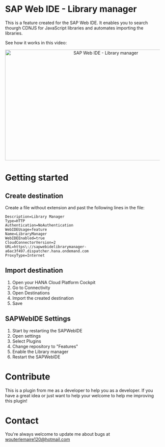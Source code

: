 # SAP Web IDE - Library manager
This is a feature created for the SAP Web IDE. It enables you to search thourgh CDNJS for JavaScript libraries and automates importing the libraries.


See how it works in this video:
<p align="center">
<a href="https://youtu.be/GbGyt0_7pVg" target="_blank">
<img src="http://img.youtube.com/vi/GbGyt0_7pVg/0.jpg" 
alt="SAP Web IDE - Library manager" width="640" height="360" /></a>
</p>


# Getting started

## Create destination

Create a file without extension and past the following lines in the file:
```
Description=Library Manager
Type=HTTP
Authentication=NoAuthentication
WebIDEUsage=feature
Name=LibraryManager
WebIDEEnabled=true
CloudConnectorVersion=2
URL=https\://sapwebidelibrarymanager-a6ac3f497.dispatcher.hana.ondemand.com
ProxyType=Internet
```

## Import destination

1. Open your HANA Cloud Platform Cockpit
2. Go to Connectivity
3. Open Destinations
4. Import the created destination
5. Save

## SAPWebIDE Settings

1. Start by restarting the SAPWebIDE
2. Open settings
3. Select Plugins
4. Change repository to "Features"
5. Enable the Library manager
6. Restart the SAPWebIDE


# Contribute

This is a plugin from me as a developer to help you as a developer. If you have a great idea or just want to help your welcome to help me improving this plugin!

# Contact

You're always welcome to update me about bugs at wouterlemaire120@hotmail.com
